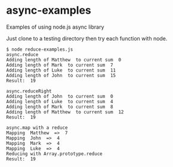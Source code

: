 async-examples
==============

Examples of using node.js async library

Just clone to a testing directory then try each function with node.

````
$ node reduce-examples.js
async.reduce
Adding length of Matthew  to current sum  0
Adding length of Mark  to current sum  7
Adding length of Luke  to current sum  11
Adding length of John  to current sum  15
Result:  19

async.reduceRight
Adding length of John  to current sum  0
Adding length of Luke  to current sum  4
Adding length of Mark  to current sum  8
Adding length of Matthew  to current sum  12
Result:  19

async.map with a reduce
Mapping  Matthew  =>  7
Mapping  John  =>  4
Mapping  Mark  =>  4
Mapping  Luke  =>  4
Reducing with Array.prototype.reduce
Result:  19
````
